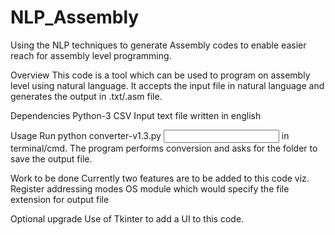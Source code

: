 # NLP_Assembly
Using the NLP techniques to generate Assembly codes to enable easier reach for assembly level programming.

Overview
This code is a tool which can be used to program on assembly level using natural language. It accepts the input file in natural language and generates the output in .txt/.asm file.

Dependencies
Python-3
CSV
Input text file written in english

Usage
Run python converter-v1.3.py <input text file> in terminal/cmd. The program performs conversion and asks for the folder to save the output file.

Work to be done
Currently two features are to be added to this code viz.
Register addressing modes
OS module which would specify the file extension for output file

Optional upgrade
Use of Tkinter to add a UI to this code.
